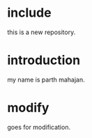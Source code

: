 # include 
this is a new repository.
# introduction 
my name is parth mahajan.
# modify 
goes for modification.